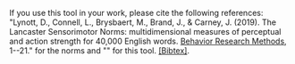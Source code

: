 If you use this tool in your work, please cite the following references: "Lynott, D., Connell, L., Brysbaert, M., Brand, J., & Carney, J. (2019). The Lancaster Sensorimotor Norms: multidimensional measures of perceptual and action strength for 40,000 English words. [Behavior Research Methods](https://link.springer.com/content/pdf/10.3758/s13428-019-01316-z.pdf), 1--21." for the norms and "" for this tool. [[Bibtex]](assets/citations.bib).
